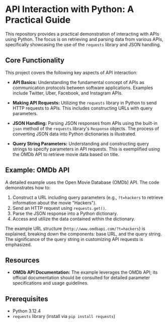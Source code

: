 # API Interaction with Python: A Practical Guide

This repository provides a practical demonstration of interacting with APIs using Python. The focus is on retrieving and parsing data from various APIs, specifically showcasing the use of the `requests` library and JSON handling.

## Core Functionality

This project covers the following key aspects of API interaction:

- **API Basics:** Understanding the fundamental concept of APIs as communication protocols between software applications. Examples include Twitter, Uber, Facebook, and Instagram APIs.

- **Making API Requests:** Utilizing the `requests` library in Python to send HTTP requests to APIs. This includes constructing URLs with query parameters.

- **JSON Handling:** Parsing JSON responses from APIs using the built-in `json` method of the `requests` library's `Response` objects. The process of converting JSON data into Python dictionaries is illustrated.

- **Query String Parameters:** Understanding and constructing query strings to specify parameters in API requests. This is exemplified using the OMDb API to retrieve movie data based on title.

## Example: OMDb API

A detailed example uses the Open Movie Database (OMDb) API. The code demonstrates how to:

1. Construct a URL including query parameters (e.g., `?t=hackers` to retrieve information about the movie "Hackers").
2. Send an HTTP request using `requests.get()`.
3. Parse the JSON response into a Python dictionary.
4. Access and utilize the data contained within the dictionary.

The example URL structure (`http://www.omdbapi.com/?t=hackers`) is explained, breaking down the components: base URL, and the query string. The significance of the query string in customizing API requests is emphasized.

## Resources

- **OMDb API Documentation:** The example leverages the OMDb API; its official documentation should be consulted for detailed parameter specifications and usage guidelines.

## Prerequisites

- Python 3.12.4
- `requests` library (install via `pip install requests`)
